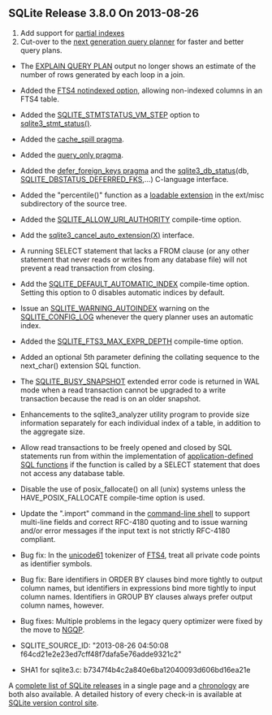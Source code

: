 ## SQLite Release 3\.8\.0 On 2013\-08\-26

1. Add support for [partial indexes](../partialindex.html)
2. Cut\-over to the [next generation query planner](../queryplanner-ng.html) for faster and better query plans.
- The [EXPLAIN QUERY PLAN](../eqp.html) output no longer shows an estimate of the number of
 rows generated by each loop in a join.
- Added the [FTS4 notindexed option](../fts3.html#fts4notindexed), allowing non\-indexed columns in an FTS4 table.
- Added the [SQLITE\_STMTSTATUS\_VM\_STEP](../c3ref/c_stmtstatus_counter.html#sqlitestmtstatusvmstep) option to [sqlite3\_stmt\_status()](../c3ref/stmt_status.html).
- Added the [cache\_spill pragma](../pragma.html#pragma_cache_spill).
- Added the [query\_only pragma](../pragma.html#pragma_query_only).
- Added the [defer\_foreign\_keys pragma](../pragma.html#pragma_defer_foreign_keys) and the
 [sqlite3\_db\_status](../c3ref/db_status.html)(db, [SQLITE\_DBSTATUS\_DEFERRED\_FKS](../c3ref/c_dbstatus_options.html#sqlitedbstatusdeferredfks),...) C\-language interface.
- Added the "percentile()" function as a [loadable extension](../loadext.html) in the ext/misc
 subdirectory of the source tree.
- Added the [SQLITE\_ALLOW\_URI\_AUTHORITY](../compile.html#allow_uri_authority) compile\-time option.
- Add the [sqlite3\_cancel\_auto\_extension(X)](../c3ref/cancel_auto_extension.html) interface.
- A running SELECT statement that lacks a FROM clause (or any other statement that
 never reads or writes from any database file) will not prevent a read
 transaction from closing.
- Add the [SQLITE\_DEFAULT\_AUTOMATIC\_INDEX](../compile.html#default_automatic_index) compile\-time option. Setting this option
 to 0 disables automatic indices by default.
- Issue an [SQLITE\_WARNING\_AUTOINDEX](../rescode.html#warning_autoindex) warning on the [SQLITE\_CONFIG\_LOG](../c3ref/c_config_covering_index_scan.html#sqliteconfiglog) whenever
 the query planner uses an automatic index.
- Added the [SQLITE\_FTS3\_MAX\_EXPR\_DEPTH](../compile.html#fts3_max_expr_depth) compile\-time option.
- Added an optional 5th parameter defining the collating sequence to the
 next\_char() extension SQL function.
- The [SQLITE\_BUSY\_SNAPSHOT](../rescode.html#busy_snapshot) extended error code is returned in WAL mode when
 a read transaction cannot be upgraded to a write transaction because the read is
 on an older snapshot.
- Enhancements to the sqlite3\_analyzer utility program to provide size
 information separately for each individual index of a table, in addition to
 the aggregate size.
- Allow read transactions to be freely opened and closed by SQL statements run
 from within the implementation of [application\-defined SQL functions](../appfunc.html) if the
 function is called by a SELECT statement that does not access any database table.
- Disable the use of posix\_fallocate() on all (unix) systems unless the
 HAVE\_POSIX\_FALLOCATE compile\-time option is used.
- Update the ".import" command in the [command\-line shell](../cli.html) to support multi\-line
 fields and correct RFC\-4180 quoting and to issue warning and/or error messages
 if the input text is not strictly RFC\-4180 compliant.
- Bug fix: In the [unicode61](../fts3.html#unicode61) tokenizer of [FTS4](../fts3.html#fts4), treat all private code points
 as identifier symbols.
- Bug fix: Bare identifiers in ORDER BY clauses bind more tightly to output column
 names, but identifiers in expressions bind more tightly to input column names.
 Identifiers in GROUP BY clauses always prefer output column names, however.
- Bug fixes: Multiple problems in the legacy query optimizer were fixed by the
 move to [NGQP](../queryplanner-ng.html).

- SQLITE\_SOURCE\_ID:
 "2013\-08\-26 04:50:08 f64cd21e2e23ed7cff48f7dafa5e76adde9321c2"
- SHA1 for sqlite3\.c: b7347f4b4c2a840e6ba12040093d606bd16ea21e



A [complete list of SQLite releases](../changes.html)
 in a single page and a [chronology](../chronology.html) are both also available.
 A detailed history of every
 check\-in is available at
 [SQLite version control site](https://www.sqlite.org/src/timeline).


